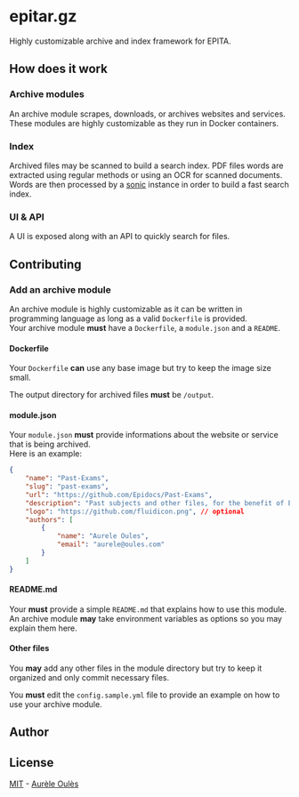 # epitar.gz
Highly customizable archive and index framework for EPITA.

## How does it work

### Archive modules
An archive module scrapes, downloads, or archives websites and services. These modules are highly customizable as they run in Docker containers.

### Index
Archived files may be scanned to build a search index.
PDF files words are extracted using regular methods or using an OCR for scanned documents.  
Words are then processed by a [sonic](https://github.com/valeriansaliou/sonic) instance in order to build a fast search index.

### UI & API
A UI is exposed along with an API to quickly search for files.

## Contributing

### Add an archive module

An archive module is highly customizable as it can be written in programming language as long as a valid `Dockerfile` is provided.  
Your archive module **must** have a `Dockerfile`, a `module.json` and a `README`.

#### Dockerfile
Your `Dockerfile` **can** use any base image but try to keep the image size small.

The output directory for archived files **must** be `/output`.

#### module.json
Your `module.json` **must** provide informations about the website or service that is being archived.  
Here is an example:  
```json
{
    "name": "Past-Exams",
    "slug": "past-exams",
    "url": "https://github.com/Epidocs/Past-Exams",
    "description": "Past subjects and other files, for the benefit of EPITA students. ",
    "logo": "https://github.com/fluidicon.png", // optional
    "authors": [
        {
            "name": "Aurele Oules",
            "email": "aurele@oules.com"
        }
    ]
}
```

#### README.md
Your **must** provide a simple `README.md` that explains how to use this module.  
An archive module **may** take environment variables as options so you may explain them here.

#### Other files
You **may** add any other files in the module directory but try to keep it organized and only commit necessary files.

You **must** edit the `config.sample.yml` file to provide an example on how to use your archive module.

## Author
## License
[MIT](https://github.com/aureleoules/bitcandle/blob/master/LICENSE) - [Aurèle Oulès](https://www.aureleoules.com)
